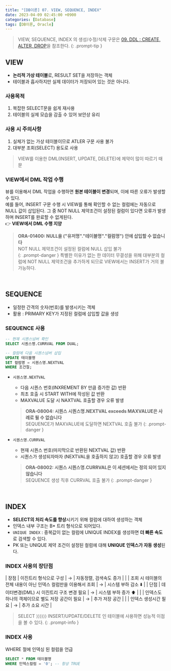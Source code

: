 ```yaml
---
title: "[DB이론] 07. VIEW, SEQUENCE, INDEX"
date: 2023-04-09 02:45:00 +0900
categories: [Database]
tags: [DB이론, Oracle]
---
```


> VIEW, SEQUENCE, INDEX 의 생성/수정/삭제 구문은 [09. DDL : CREATE, ALTER, DROP](/posts/DB이론-09-DDL-CREATE-ALTER-DROP/)을 참조한다.
{: .prompt-tip }

## VIEW
- **논리적 가상 테이블**로, RESULT SET을 저장하는 객체
- 테이블과 흡사하지만 실제 데이터가 저장되어 있는 것은 아니다.

### 사용목적
1. 복잡한 SELECT문을 쉽게 재사용
2. 테이블의 실제 모습을 감출 수 있어 보안상 유리

### 사용 시 주의사항
1. 실체가 없는 가상 테이블이므로 ATLER 구문 사용 불가
2. 대부분 조회(SELECT) 용도로 사용
> VIEW를 이용한 DML(INSERT, UPDATE, DELETE)에 제약이 많이 따르기 때문

### VIEW에서 DML 작업 수행
뷰를 이용해서 DML 작업을 수행하면 **원본 테이블이 변경**되며, 이에 따른 오류가 발생할 수 있다.<br>
예를 들어, INSERT 구문 수행 시 VIEW를 통해 확인할 수 없는 컬럼에는 자동으로 NULL 값이 삽입된다. 그 중 NOT NULL 제약조건이 설정된 컬럼이 있다면 오류가 발생하며 INSERT를 완료할 수 없게된다.<br>
👉 **VIEW에서 DML 수행 지양**

> **ORA-01400: NULL을 ("유저명"."테이블명"."컬럼명") 안에 삽입할 수 없습니다**<br>
> NOT NULL 제약조건이 설정된 컬럼에 NULL 삽입 불가<br>
{: .prompt-danger }
> 특별한 이유가 없는 한 데이터 무결성을 위해 대부분의 컬럼에 NOT NULL 제약조건을 추가하게 되므로  VIEW에서는 INSERT가 거의 불가능하다.

<br>

## SEQUENCE
- 일정한 간격의 숫자(번호)를 발생시키는 객체
- 활용 : PRIMARY KEY가 지정된 컬럼에 삽입할 값을 생성

### SEQUENCE 사용

```sql
-- 현재 시퀀스넘버 확인
SELECT 시퀀스명.CURRVAL FROM DUAL;

-- 컬럼에 다음 시퀀스넘버 삽입
UPDATE 테이블명 
SET 컬럼명 = 시퀀스명.NEXTVAL 
WHERE 조건절; 
```

- `시퀀스명.NEXTVAL`
  - 다음 시퀀스 번호(INXREMENT BY 만큼 증가한 값) 반환
  - 최초 호출 시 START WITH에 작성된 값 반환
  - MAXVALUE 도달 시 NAXTVAL 호출할 경우 오류 발생
  
  > **ORA-08004: 시퀀스 시퀀스명.NEXTVAL exceeds MAXVALUE은 사례로 될 수 없습니다**<br>
  > SEQUENCE가 MAXVALUE에 도달하면 NEXTVAL 호출 불가
  {: .prompt-danger }

- `시퀀스명.CURRVAL`
  - 현재 시퀀스 번호(마지막으로 반환된 NEXTVAL 값) 반환
  - 시퀀스가 생성되자마자 (NEXTVAL을 호출하지 않고) 호출할 경우 오류 발생

  > **ORA-08002: 시퀀스 시퀀스명.CURRVAL은 이 세션에서는 정의 되어 있지 않습니다**<br>
  > SEQUENCE 생성 직후 CURRVAL 호출 불가
  {: .prompt-danger }


<br>

## INDEX

- **SELECT의 처리 속도를 향상**시키기 위해 컬럼에 대하여 생성하는 객체
- 인덱스 내부 구조는 B* 트리 형식으로 되어있다.
- `UNIQUE INDEX` : 중복값이 없는 컬럼에 UNIQUE INDEX를 생성하면 **더 빠른 속도**로 검색할 수 있다.
- PK 또는 UNIQUE 제약 조건이 설정된 컬럼에 대해 **UNIQUE 인덱스가 자동 생성**된다.

### INDEX 사용의 장단점

| 장점 | 이진트리 형식으로 구성                                          | → | 자동정렬, 검색속도 증가 |
|      | 조회 시 테이블의 전체 내용이 아닌 인덱스 컬럼만을 이용해서 조회 | → | 시스템 부하 감소 ⬇️      |
| 단점 | 데이터변경(DML) 시 이진트리 구조 변경 필요                      | → | 시스템 부하 증가 ⬆️      |
|      | 인덱스도 하나의 객체이므로 별도 저장 공간이 필요                | → | 추가 저장 공간          |
|      | 인덱스 생성시간 필요                                            | → | 추가 소요 시간          |
  
> SELECT ⟩⟩⟩⟩⟩⟩ INSERT/UPDATE/DELETE 인 테이블에 사용하면 성능적 이점을 볼 수 있다.
{: .prompt-info }

### INDEX 사용
WHERE 절에 인덱싱 된 컬럼을 언급
```sql
SELECT * FROM 테이블명
WHERE 인덱스컬럼 = '0'; -- 항상 TRUE
```